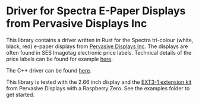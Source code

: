# Driver for Spectra E-Paper Displays from Pervasive Displays Inc

This library contains a driver written in Rust for the Spectra tri-colour (white, black, red) e-paper displays from [Pervasive Displays Inc](https://github.com/PervasiveDisplays). The displays are often found in SES Imagotag electronic price labels. Technical details of the price labels can be found for example [here](https://github.com/andrei-tatar/imagotag-hack).

The C++ driver can be found [here](https://github.com/PervasiveDisplays/EPD_Driver_GU_small).

This library is tested with the 2.66 inch display and the [EXT3-1 extension kit](https://docs.pervasivedisplays.com/epd-usage/development-kits/ext3-1) from Pervasive Displays with a Raspberry Zero. See the examples folder to get started.

